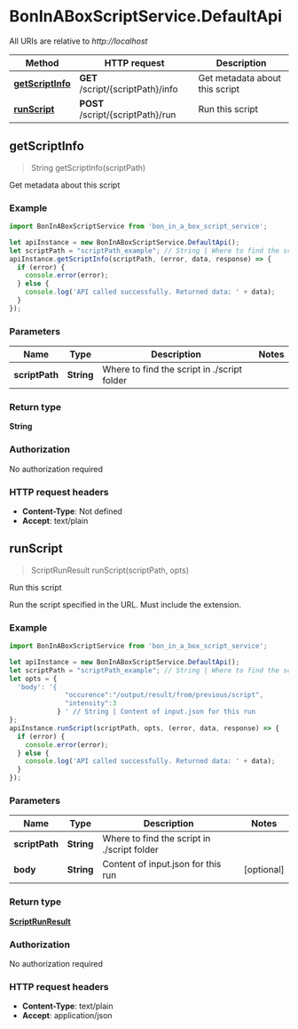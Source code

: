 # BonInABoxScriptService.DefaultApi

All URIs are relative to *http://localhost*

Method | HTTP request | Description
------------- | ------------- | -------------
[**getScriptInfo**](DefaultApi.md#getScriptInfo) | **GET** /script/{scriptPath}/info | Get metadata about this script
[**runScript**](DefaultApi.md#runScript) | **POST** /script/{scriptPath}/run | Run this script



## getScriptInfo

> String getScriptInfo(scriptPath)

Get metadata about this script

### Example

```javascript
import BonInABoxScriptService from 'bon_in_a_box_script_service';

let apiInstance = new BonInABoxScriptService.DefaultApi();
let scriptPath = "scriptPath_example"; // String | Where to find the script in ./script folder
apiInstance.getScriptInfo(scriptPath, (error, data, response) => {
  if (error) {
    console.error(error);
  } else {
    console.log('API called successfully. Returned data: ' + data);
  }
});
```

### Parameters


Name | Type | Description  | Notes
------------- | ------------- | ------------- | -------------
 **scriptPath** | **String**| Where to find the script in ./script folder | 

### Return type

**String**

### Authorization

No authorization required

### HTTP request headers

- **Content-Type**: Not defined
- **Accept**: text/plain


## runScript

> ScriptRunResult runScript(scriptPath, opts)

Run this script

Run the script specified in the URL. Must include the extension.

### Example

```javascript
import BonInABoxScriptService from 'bon_in_a_box_script_service';

let apiInstance = new BonInABoxScriptService.DefaultApi();
let scriptPath = "scriptPath_example"; // String | Where to find the script in ./script folder
let opts = {
  'body': '{ 
              "occurence":"/output/result/from/previous/script", 
              "intensity":3
            } ' // String | Content of input.json for this run
};
apiInstance.runScript(scriptPath, opts, (error, data, response) => {
  if (error) {
    console.error(error);
  } else {
    console.log('API called successfully. Returned data: ' + data);
  }
});
```

### Parameters


Name | Type | Description  | Notes
------------- | ------------- | ------------- | -------------
 **scriptPath** | **String**| Where to find the script in ./script folder | 
 **body** | **String**| Content of input.json for this run | [optional] 

### Return type

[**ScriptRunResult**](ScriptRunResult.md)

### Authorization

No authorization required

### HTTP request headers

- **Content-Type**: text/plain
- **Accept**: application/json


